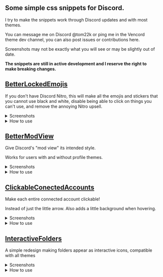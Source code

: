 ## Some simple css snippets for Discord.
I try to make the snippets work through Discord updates and with most themes.

You can message me on Discord @tom22k or ping me in the Vencord theme dev channel, you can also post issues or contributions here.

Screenshots may not be exactly what you will see or may be slightly out of date.

**The snippets are still in active development and I reserve the right to make breaking changes.**

## [BetterLockedEmojis](https://github.com/tom22k/discord-css/blob/main/Snippets/BetterLockedEmojis.css)
If you don't have Discord Nitro, this will make all the emojis and stickers that you cannot use black and white, disable being able to click on things you can't use, and remove the annoying Nitro upsell.

<details> <summary>Screenshots</summary>

**Before**

![image](https://github.com/tom22k/css-snippets/assets/143504320/f52957dc-82d5-4584-aeb7-c4899c25736a) ![gif](https://github.com/tom22k/css-snippets/assets/143504320/a86e813e-9281-46a8-be4a-40d0e48acddb)

**After**

![image](https://github.com/tom22k/css-snippets/assets/143504320/7484f717-3cd6-4623-b57f-39f4feb5c343) ![gif](https://github.com/tom22k/css-snippets/assets/143504320/b46e6387-026c-47b5-8ddc-d063541af2a4)
</details>

<details> <summary>How to use</summary>
  
**Copy link to paste in online themes**
```
https://raw.githubusercontent.com/tom22k/discord-css/main/Snippets/BetterLockedEmojis.css
```

**Importing in quick CSS**
```css
@import url("https://raw.githubusercontent.com/tom22k/discord-css/main/Snippets/BetterLockedEmojis.css");
```

**Or copy the raw CSS into your own file (Click [here](https://github.com/tom22k/discord-css/blob/main/Snippets/BetterLockedEmojis.css))**

</details>


## [BetterModView](https://github.com/tom22k/discord-css/blob/main/Snippets/BetterModView.css)
Give Discord's "mod view" its intended style.

Works for users with and without profile themes.

<details> <summary>Screenshots</summary>

**Before**

![image](https://github.com/tom22k/css-snippets/assets/143504320/abe67b48-305d-41ae-9861-f32f4378987b)

**After**

![image](https://github.com/tom22k/css-snippets/assets/143504320/e2e33416-a406-4dad-891c-c8b82627e6f0)
</details>

<details> <summary>How to use</summary>
  
**Copy link to paste in online themes**
```
https://raw.githubusercontent.com/tom22k/discord-css/main/Snippets/BetterModView.css
```

**Importing in quick CSS**
```css
@import url("https://raw.githubusercontent.com/tom22k/discord-css/main/Snippets/BetterModView.css");
```

**Or copy the raw CSS into your own file (Click [here](https://github.com/tom22k/discord-css/blob/main/Snippets/BetterModView.css))**

</details>

## [ClickableConectedAccounts](https://github.com/tom22k/discord-css/blob/main/Snippets/ClickableConectedAccounts.css)
Make each entire connected account clickable!

Instead of just the little arrow. Also adds a little background when hovering.

<details> <summary>Screenshots</summary>

**Before**

![gif](https://github.com/tom22k/css-snippets/assets/143504320/cfe038d5-1d2f-483e-bc0e-e485b3458406)


**After**

![gif](https://github.com/tom22k/css-snippets/assets/143504320/614f642c-4140-41dc-91c9-5fb7e551d43c)
</details>

<details> <summary>How to use</summary>
  
**Copy link to paste in online themes**
```
https://raw.githubusercontent.com/tom22k/discord-css/main/Snippets/ClickableConectedAccounts.css
```

**Importing in quick CSS**
```css
@import url("https://raw.githubusercontent.com/tom22k/discord-css/main/Snippets/ClickableConectedAccounts.css");
```

**Or copy the raw CSS into your own file (Click [here](https://github.com/tom22k/discord-css/blob/main/Snippets/ClickableConectedAccounts.css))**

</details>

## [InteractiveFolders](https://github.com/tom22k/discord-css/blob/main/Snippets/InteractiveFolders.css)
A simple redesign making folders appear as interactive icons, compatible with all themes

<details> <summary>Screenshots</summary>

**Before**

![gif](https://github.com/tom22k/discord-css/assets/143504320/b57b5e04-ae95-472d-89c1-bef35ccfb66a)

**After**

![gif](https://github.com/tom22k/discord-css/assets/143504320/6fbcb95c-a52f-47ce-90b9-8bedb1417ddb)

</details>

<details> <summary>How to use</summary>
  
**Copy link to paste in online themes**
```
https://raw.githubusercontent.com/tom22k/discord-css/main/Snippets/InteractiveFolders.css
```

**Importing in quick CSS**
```css
@import url("https://raw.githubusercontent.com/tom22k/discord-css/main/Snippets/InteractiveFolders.css");
```

**Or copy the raw CSS into your own file (Click [here](https://github.com/tom22k/discord-css/blob/main/Snippets/InteractiveFolders.css))**

</details>
